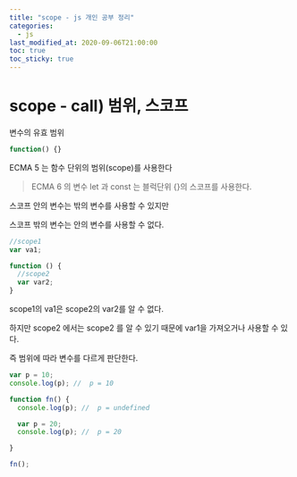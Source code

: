 ```yaml
---
title: "scope - js 개인 공부 정리"
categories: 
  - js
last_modified_at: 2020-09-06T21:00:00
toc: true
toc_sticky: true
---
```


# scope - call) 범위, 스코프

변수의 유효 범위

```js
function() {}
```

ECMA 5 는 함수 단위의 범위(scope)를 사용한다

> ECMA 6 의 변수 let 과 const 는 블럭단위 {}의 스코프를 사용한다.
 
스코프 안의 변수는 밖의 변수를 사용할 수 있지만

스코프 밖의 변수는 안의 변수를 사용할 수 없다.

```js
//scope1
var va1;

function () {
  //scope2
  var var2;
}

```

scope1의 va1은 scope2의 var2를 알 수 없다.

하지만 scope2 에서는 scope2 를 알 수 있기 때문에 var1을 가져오거나 사용할 수 있다.

즉 범위에 따라 변수를 다르게 판단한다.

```js
var p = 10;
console.log(p); //  p = 10

function fn() {
  console.log(p); //  p = undefined

  var p = 20;
  console.log(p); //  p = 20

}

fn();
```

